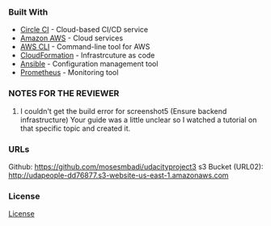 
### Built With

- [Circle CI](www.circleci.com) - Cloud-based CI/CD service
- [Amazon AWS](https://aws.amazon.com/) - Cloud services
- [AWS CLI](https://aws.amazon.com/cli/) - Command-line tool for AWS
- [CloudFormation](https://aws.amazon.com/cloudformation/) - Infrastrcuture as code
- [Ansible](https://www.ansible.com/) - Configuration management tool
- [Prometheus](https://prometheus.io/) - Monitoring tool


### NOTES FOR THE REVIEWER
1. I couldn't get the build error for screenshot5 (Ensure backend infrastructure) Your guide was a little unclear so I watched a tutorial on that specific topic and created it.


### URLs
Github: https://github.com/mosesmbadi/udacityproject3
s3 Bucket (URL02): http://udapeople-dd76877.s3-website-us-east-1.amazonaws.com



### License
[License](LICENSE.md)
